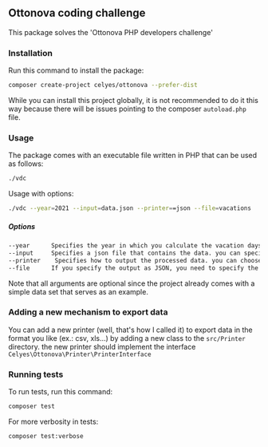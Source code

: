 ## Ottonova coding challenge

This package solves the 'Ottonova PHP developers challenge'

### Installation

Run this command to install the package:
```sh
composer create-project celyes/ottonova --prefer-dist
```
While you can install this project globally, it is not recommended to do it this way because there will be issues pointing to the composer `autoload.php` file.

### Usage

The package comes with an executable file written in PHP that can be used as follows:
```sh
./vdc
```

Usage with options:
```sh
./vdc --year=2021 --input=data.json --printer==json --file=vacations
```

##### Options
```sh
--year      Specifies the year in which you calculate the vacation days
--input     Specifies a json file that contains the data. you can specify a path to the file . file must be JSON only 
--printer    Specifies how to output the processed data. you can choose between console or json. If needed, you can export data in other formats by writing a class (read what follows)
--file      If you specify the output as JSON, you need to specify the filename in which the data will be written to. you don't need to specify the extension
```
Note that all arguments are optional since the project already comes with a simple data set that serves as an example.

### Adding a new mechanism to export data

You can add a new printer (well, that's how I called it) to export data in the format you like (ex.: csv, xls...) by adding a new class to the `src/Printer` directory. the new printer should implement the interface `Celyes\Ottonova\Printer\PrinterInterface`

### Running tests

To run tests, run this command:
```sh
composer test
```

For more verbosity in tests:
```sh
composer test:verbose
```
